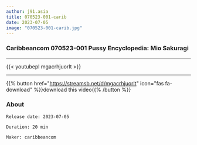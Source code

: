 ```yaml
---
author: j91.asia
title: 070523-001-carib
date: 2023-07-05
image: "070523-001-carib.jpg"
---
```


### Caribbeancom 070523-001 Pussy Encyclopedia: Mio Sakuragi
___

{{< youtubepl mgacrhjuorlt >}}
___

{{% button href="https://streamsb.net/d/mgacrhjuorlt" icon="fas fa-download" %}}download this video{{% /button %}}
### About

`Release date: 2023-07-05`

`Duration: 20 min`

`Maker:	caribbeancom`
